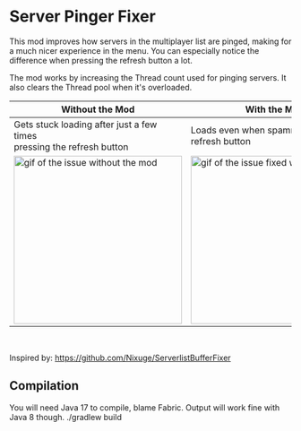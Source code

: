 # Server Pinger Fixer

This mod improves how servers in the multiplayer list are pinged, making for a much nicer experience in the menu. You can especially notice the difference when pressing the refresh button a lot. 

The mod works by increasing the Thread count used for pinging servers. It also clears the Thread pool when it's overloaded.

| Without the Mod                                                                                            | With the Mod                                                                                                |
|------------------------------------------------------------------------------------------------------------|-------------------------------------------------------------------------------------------------------------|
| Gets stuck loading after just a few times<br/> pressing the refresh button                                 | Loads even when spamming the refresh button                                                                 |
| <img src="./images/withoutMod.gif" alt="gif of the issue without the mod" width="300" style="float:left"/> | <img src="./images/withMod.gif" alt="gif of the issue fixed with the mod" width="300" style="float:right"/> |

<br>

Inspired by: https://github.com/Nixuge/ServerlistBufferFixer

## Compilation
You will need Java 17 to compile, blame Fabric. Output will work fine with Java 8 though.
./gradlew build